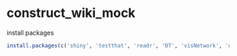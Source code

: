 # construct_wiki_mock

install packages

```r
install.packages(c('shiny', 'testthat', 'readr', 'DT', 'visNetwork', 'dplyr', 'stringr', 'igraph', 'shinydashboard', 'here', 'R.utils'))
```
